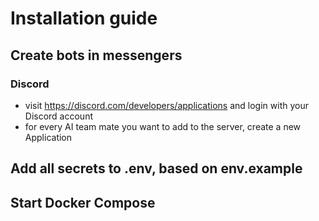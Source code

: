 # Installation guide

## Create bots in messengers

### Discord

- visit https://discord.com/developers/applications and login with your Discord account
- for every AI team mate you want to add to the server, create a new Application



## Add all secrets to .env, based on env.example

## Start Docker Compose